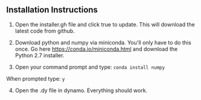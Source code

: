 ## Installation Instructions

1. Open the installer.gh file and click true to update. This will download the latest code from github.

2. Download python and numpy via miniconda. 
You'll only have to do this once. Go here https://conda.io/miniconda.html and download the Python 2.7 installer.  

3. Open your command prompt and type: 
`conda install numpy`

When prompted type: 
`y` 

4. Open the .dy file in dynamo. Everything should work. 
